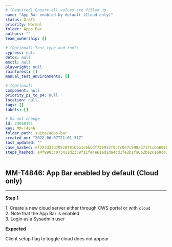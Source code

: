 ```yaml
---
# (Required) Ensure all values are filled up
name: "App Bar enabled by default (Cloud only)"
status: Draft
priority: Normal
folder: Apps Bar
authors: ""
team_ownership: []

# (Optional) Test type and tools
cypress: null
detox: null
mmctl: null
playwright: null
rainforest: []
manual_test_environments: []

# (Optional)
component: null
priority_p1_to_p4: null
location: null
tags: []
labels: []

# Do not change
id: 23668191
key: MM-T4846
folder_path: suite/apps-bar
created_on: "2022-06-07T21:01:31Z"
last_updated: ""
case_hashed: ef223d33d70528f81b9b1c6bbdf736912f9cfc0e7c590a37171cba691badeed4571c5a6375fee06dd6db8f6db1fdb6a1
steps_hashed: e4f9903c073411d2339f11fe4e61ed2da4cd1fe2b1fa6b2ba26a60c4267b1ce98109c836e082055490d9734158b993b4
---
```


## MM-T4846: App Bar enabled by default (Cloud only)

---

**Step 1**

1\. Create a new cloud server either through CWS portal or with `cloud`\
2\. Note that the App Bar is enabled\
3\. Login as a Sysadmin user

**Expected**

Client setup flag to toggle cloud does not appear
